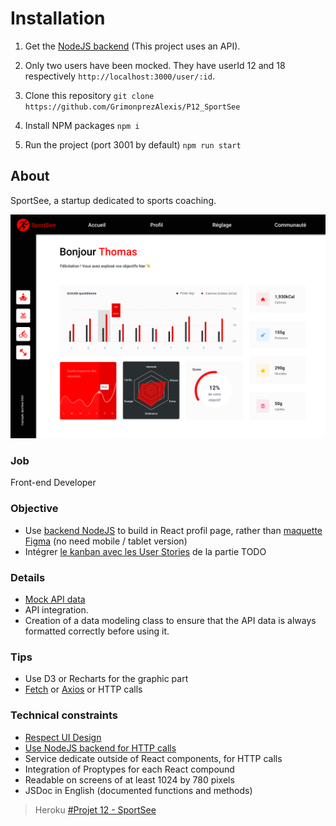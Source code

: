# Installation
1. Get the [NodeJS backend](https://github.com/OpenClassrooms-Student-Center/P9-front-end-dashboard)  (This project uses an API).
2. Only two users have been mocked. They have userId 12 and 18 respectively `http://localhost:3000/user/:id`.
3. Clone this repository `git clone https://github.com/GrimonprezAlexis/P12_SportSee`

4. Install NPM packages
`npm i`

5. Run the project (port 3001 by default)
`npm run start`

## About
SportSee, a startup dedicated to sports coaching.

<img src="./src/assets/sportsee.png"/>

### Job
Front-end Developer 

### Objective
- Use [backend NodeJS](https://github.com/OpenClassrooms-Student-Center/P9-front-end-dashboard) to build in React profil page, rather than [maquette Figma](https://www.figma.com/file/BMomGVZqLZb811mDMShpLu/UI-design-Sportify-FR?node-id=0%3A1) (no need mobile / tablet version)
- Intégrer [le kanban avec les User Stories](https://www.notion.so/openclassrooms/Copy-of-Dev4U-projet-Learn-Home-6686aa4b5f44417881a4884c9af5669e) de la partie TODO

### Details
- [Mock API data](https://github.com/GrimonprezAlexis/P12_Sportsee/tree/main/public/json-mock-api/)
- API integration.
- Creation of a data modeling class to ensure that the API data is always formatted correctly before using it.

### Tips
- Use D3 or Recharts for the graphic part
- [Fetch](https://developer.mozilla.org/en-US/docs/Web/API/Fetch_API) or [Axios](https://github.com/axios/axios) or HTTP calls

### Technical constraints
- [Respect UI Design](https://www.figma.com/file/BMomGVZqLZb811mDMShpLu/UI-design-Sportify-FR?node-id=0%3A1)
- [Use NodeJS backend for HTTP calls](https://github.com/OpenClassrooms-Student-Center/P9-front-end-dashboard)
- Service dedicate outside of React components, for HTTP calls
- Integration of Proptypes for each React compound
- Readable on screens of at least 1024 by 780 pixels
- JSDoc in English (documented functions and methods)

> Heroku
[#Projet 12 - SportSee](https://google.fr/)
